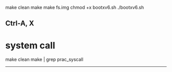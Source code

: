 make clean
make
make fs.img
chmod +x bootxv6.sh
./bootxv6.sh

Ctrl-A, X
---
# system call

make clean
make | grep prac_syscall


---
